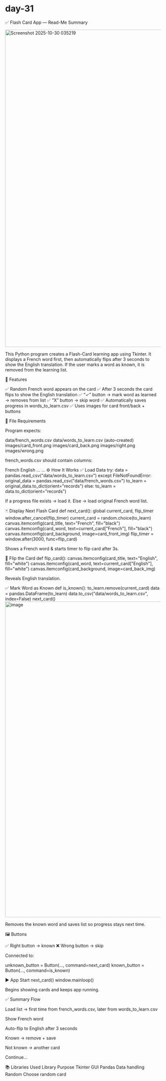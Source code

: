 # day-31

✅ Flash Card App — Read-Me Summary

<img width="1919" height="1024" alt="Screenshot 2025-10-30 035219" src="https://github.com/user-attachments/assets/31435282-f25e-4eec-b8bc-e2bb06b63e52" />

This Python program creates a Flash-Card learning app using Tkinter.
It displays a French word first, then automatically flips after 3 seconds to show the English translation.
If the user marks a word as known, it is removed from the learning list.

📌 Features

✅ Random French word appears on the card
✅ After 3 seconds the card flips to show the English translation
✅ “✓” button → mark word as learned → removes from list
✅ “X” button → skip word
✅ Automatically saves progress in words_to_learn.csv
✅ Uses images for card front/back + buttons

📁 File Requirements

Program expects:

data/french_words.csv
data/words_to_learn.csv    (auto-created)
images/card_front.png
images/card_back.png
images/right.png
images/wrong.png


french_words.csv should contain columns:

French	English
...	...
⚙️ How It Works
✅ Load Data
try:
    data = pandas.read_csv("data/words_to_learn.csv")
except FileNotFoundError:
    original_data = pandas.read_csv("data/french_words.csv")
    to_learn = original_data.to_dict(orient="records")
else:
    to_learn = data.to_dict(orient="records")


If a progress file exists → load it.
Else → load original French word list.

🃏 Display Next Flash Card
def next_card():
    global current_card, flip_timer
    window.after_cancel(flip_timer)
    current_card = random.choice(to_learn)
    canvas.itemconfig(card_title, text="French", fill="black")
    canvas.itemconfig(card_word, text=current_card["French"], fill="black")
    canvas.itemconfig(card_background, image=card_front_img)
    flip_timer = window.after(3000, func=flip_card)


Shows a French word & starts timer to flip card after 3s.

🔄 Flip the Card
def flip_card():
    canvas.itemconfig(card_title, text="English", fill="white")
    canvas.itemconfig(card_word, text=current_card["English"], fill="white")
    canvas.itemconfig(card_background, image=card_back_img)


Reveals English translation.

✅ Mark Word as Known
def is_known():
    to_learn.remove(current_card)
    data = pandas.DataFrame(to_learn)
    data.to_csv("data/words_to_learn.csv", index=False)
    next_card()
<img width="1919" height="1019" alt="image" src="https://github.com/user-attachments/assets/5b740821-4f06-4bde-8e08-f508e085299c" />


Removes the known word and saves list so progress stays next time.

🖼 Buttons

✅ Right button → known
❌ Wrong button → skip

Connected to:

unknown_button = Button(..., command=next_card)
known_button = Button(..., command=is_known)

▶ App Start
next_card()
window.mainloop()


Begins showing cards and keeps app running.

✅ Summary Flow

Load list → first time from french_words.csv, later from words_to_learn.csv

Show French word

Auto-flip to English after 3 seconds

Known → remove + save

Not known → another card

Continue…

📚 Libraries Used
Library	Purpose
Tkinter	GUI
Pandas	Data handling
Random	Choose random card
